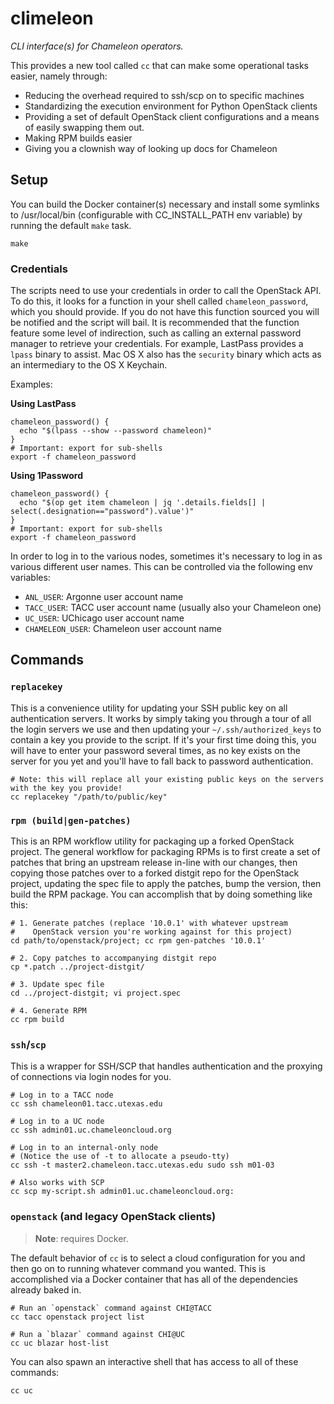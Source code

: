 # climeleon

_CLI interface(s) for Chameleon operators._

This provides a new tool called `cc` that can make some operational tasks easier, namely through:

  - Reducing the overhead required to ssh/scp on to specific machines
  - Standardizing the execution environment for Python OpenStack clients
  - Providing a set of default OpenStack client configurations and a means of easily swapping them out.
  - Making RPM builds easier
  - Giving you a clownish way of looking up docs for Chameleon

## Setup

You can build the Docker container(s) necessary and install some symlinks to /usr/local/bin (configurable with CC_INSTALL_PATH env variable) by running the default `make` task.

```
make
```

### Credentials

The scripts need to use your credentials in order to call the OpenStack API. To do this, it looks for a function in your shell called `chameleon_password`, which you should provide. If you do not have this function sourced you will be notified and the script will bail. It is recommended that the function feature some level of indirection, such as calling an external password manager to retrieve your credentials. For example, LastPass provides a `lpass` binary to assist. Mac OS X also has the `security` binary which acts as an intermediary to the OS X Keychain.

Examples:

**Using LastPass**

```
chameleon_password() {
  echo "$(lpass --show --password chameleon)"
}
# Important: export for sub-shells
export -f chameleon_password
```

**Using 1Password**

```
chameleon_password() {
  echo "$(op get item chameleon | jq '.details.fields[] | select(.designation=="password").value')"
}
# Important: export for sub-shells
export -f chameleon_password
```

In order to log in to the various nodes, sometimes it's necessary to log in as various different user names. This can be controlled via the following env variables:

  * `ANL_USER`: Argonne user account name
  * `TACC_USER`: TACC user account name (usually also your Chameleon one)
  * `UC_USER`: UChicago user account name
  * `CHAMELEON_USER`: Chameleon user account name

## Commands

### `replacekey`

This is a convenience utility for updating your SSH public key on all authentication servers. It works by simply taking you through a tour of all the login servers we use and then updating your `~/.ssh/authorized_keys` to contain a key you provide to the script. If it's your first time doing this, you will have to enter your password several times, as no key exists on the server for you yet and you'll have to fall back to password authentication.

```
# Note: this will replace all your existing public keys on the servers with the key you provide!
cc replacekey "/path/to/public/key"
```

### `rpm (build|gen-patches)`

This is an RPM workflow utility for packaging up a forked OpenStack project. The general workflow for packaging RPMs is to first create a set of patches that bring an upstream release in-line with our changes, then copying those patches over to a forked distgit repo for the OpenStack project, updating the spec file to apply the patches, bump the version, then build the RPM package. You can accomplish that by doing something like this:

```
# 1. Generate patches (replace '10.0.1' with whatever upstream
#    OpenStack version you're working against for this project)
cd path/to/openstack/project; cc rpm gen-patches '10.0.1'

# 2. Copy patches to accompanying distgit repo
cp *.patch ../project-distgit/

# 3. Update spec file
cd ../project-distgit; vi project.spec

# 4. Generate RPM
cc rpm build
```

### `ssh`/`scp`

This is a wrapper for SSH/SCP that handles authentication and the proxying of connections via login nodes for you.

```
# Log in to a TACC node
cc ssh chameleon01.tacc.utexas.edu

# Log in to a UC node
cc ssh admin01.uc.chameleoncloud.org

# Log in to an internal-only node
# (Notice the use of -t to allocate a pseudo-tty)
cc ssh -t master2.chameleon.tacc.utexas.edu sudo ssh m01-03

# Also works with SCP
cc scp my-script.sh admin01.uc.chameleoncloud.org:
```

### `openstack` (and legacy OpenStack clients)

> **Note**: requires Docker.

The default behavior of `cc` is to select a cloud configuration for you and then go on to running whatever command you wanted. This is accomplished via a Docker container that has all of the dependencies already baked in.

```
# Run an `openstack` command against CHI@TACC
cc tacc openstack project list

# Run a `blazar` command against CHI@UC
cc uc blazar host-list
```

You can also spawn an interactive shell that has access to all of these commands:

```
cc uc
```
